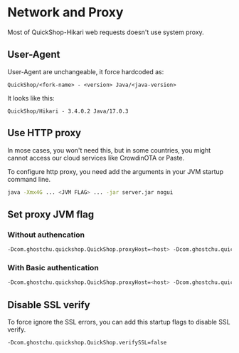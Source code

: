 # Network and Proxy

Most of QuickShop-Hikari web requests doesn't use system proxy.

## User-Agent

User-Agent are unchangeable, it force hardcoded as:

```plain
QuickShop/<fork-name> - <version> Java/<java-version>
```

It looks like this:

```plain
QuickShop/Hikari - 3.4.0.2 Java/17.0.3
```

## Use HTTP proxy

In mose cases, you won't need this, but in some countries, you might cannot access our cloud services like CrowdinOTA or Paste.  

To configure http proxy, you need add the arguments in your JVM startup command line.

```bash
java -Xmx4G ... <JVM FLAG> ... -jar server.jar nogui
```

## Set proxy JVM flag

### Without authencation

```bash
-Dcom.ghostchu.quickshop.QuickShop.proxyHost=<host> -Dcom.ghostchu.quickshop.QuickShop.proxyPort=<port>
```

### With Basic authentication

```bash
-Dcom.ghostchu.quickshop.QuickShop.proxyHost=<host> -Dcom.ghostchu.quickshop.QuickShop.proxyPort=<port> -Dcom.ghostchu.quickshop.QuickShop.proxyUsername=<user> -Dcom.ghostchu.quickshop.QuickShop.proxyPassword=<password>
```

## Disable SSL verify

To force ignore the SSL errors, you can add this startup flags to disable SSL verify.

```bash
-Dcom.ghostchu.quickshop.QuickShop.verifySSL=false
```
